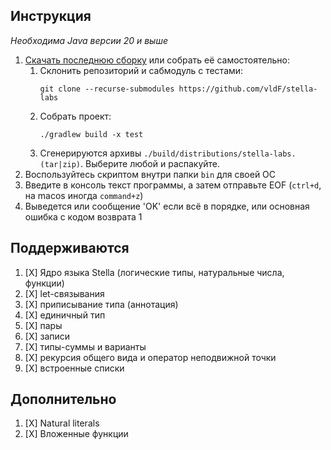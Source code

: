 ## Инструкция

*Необходима Java версии 20 и выше*

1. [Скачать последнюю сборку](https://github.com/vldF/stella-labs/releases) или собрать её самостоятельно:
   1. Склонить репозиторий и сабмодуль с тестами:
      ```shell
      git clone --recurse-submodules https://github.com/vldF/stella-labs
      ```
   2. Собрать проект:
      ```shell
      ./gradlew build -x test
      ```
   3. Сгенерируются архивы `./build/distributions/stella-labs.(tar|zip)`. 
      Выберите любой и распакуйте.
2. Воспользуйтесь скриптом внутри папки `bin` для своей ОС
3. Введите в консоль текст программы, а затем отправьте EOF (`ctrl+d`, на macos 
   иногда `command+z`)
4. Выведется или сообщение 'OK' если всё в порядке, или основная ошибка с кодом 
   возврата 1

## Поддерживаются

1. [X] Ядро языка Stella (логические типы, натуральные числа, функции)
2. [X] let-связывания
3. [X] приписывание типа (аннотация)
4. [X] единичный тип
5. [X] пары 
6. [X] записи
7. [X] типы-суммы и варианты
8. [X] рекурсия общего вида и оператор неподвижной точки
9. [X] встроенные списки

## Дополнительно

1. [X] Natural literals
2. [X] Вложенные функции
